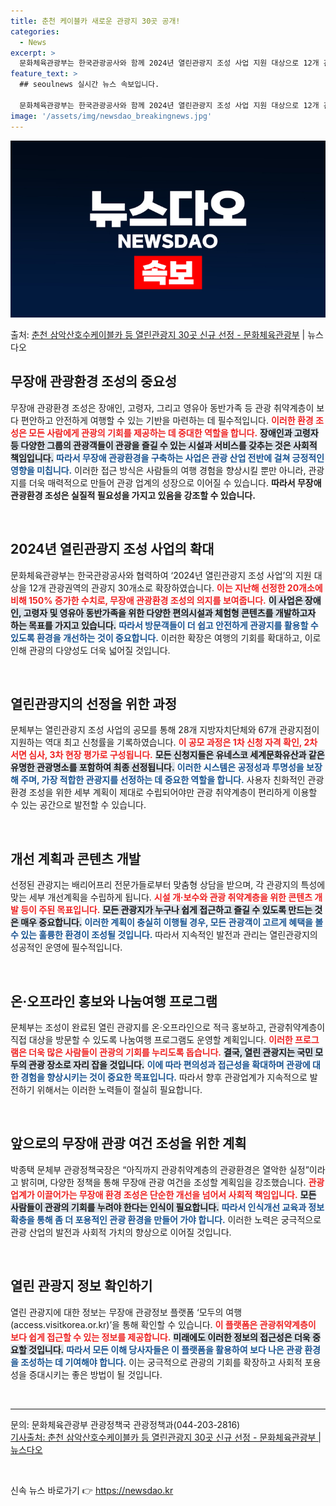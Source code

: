 ```yaml
---
title: 춘천 케이블카 새로운 관광지 30곳 공개!
categories:
  - News
excerpt: >
  문화체육관광부는 한국관광공사와 함께 2024년 열린관광지 조성 사업 지원 대상으로 12개 관광권역의 관광지 …
feature_text: >
  ## seoulnews 실시간 뉴스 속보입니다.

  문화체육관광부는 한국관광공사와 함께 2024년 열린관광지 조성 사업 지원 대상으로 12개 관광권역의 관광지 …
image: '/assets/img/newsdao_breakingnews.jpg'
---
```


![뉴스다오 속보](/assets/img/newsdao_breakingnews.jpg)

<p>출처: <a href="https://newsdao.kr/2465" rel="dofollow">춘천 삼악산호수케이블카 등 열린관광지 30곳 신규 선정 - 문화체육관광부</a> | 뉴스다오</p>

<h2 data-ke-size="size26">무장애 관광환경 조성의 중요성</h2>

<p data-ke-size="size16">무장애 관광환경 조성은 장애인, 고령자, 그리고 영유아 동반가족 등 관광 취약계층이 보다 편안하고 안전하게 여행할 수 있는 기반을 마련하는 데 필수적입니다. <b><span style="color: #ee2323;">이러한 환경 조성은 모든 사람에게 관광의 기회를 제공하는 데 중대한 역할을 합니다.</span></b> <b><span style="background-color: #21538527;">장애인과 고령자 등 다양한 그룹의 관광객들이 관광을 즐길 수 있는 시설과 서비스를 갖추는 것은 사회적 책임입니다.</span></b> <b><span style="color: #1a5490;">따라서 무장애 관광환경을 구축하는 사업은 관광 산업 전반에 걸쳐 긍정적인 영향을 미칩니다.</span></b> 이러한 접근 방식은 사람들의 여행 경험을 향상시킬 뿐만 아니라, 관광지를 더욱 매력적으로 만들어 관광 업계의 성장으로 이어질 수 있습니다. <b>따라서 무장애 관광환경 조성은 실질적 필요성을 가지고 있음을 강조할 수 있습니다.</b></p>

<p data-ke-size="size16">&nbsp;</p>

<h2 data-ke-size="size26">2024년 열린관광지 조성 사업의 확대</h2>

<p data-ke-size="size16">문화체육관광부는 한국관광공사와 협력하여 ‘2024년 열린관광지 조성 사업’의 지원 대상을 12개 관광권역의 관광지 30개소로 확장하였습니다. <b><span style="color: #ee2323;">이는 지난해 선정한 20개소에 비해 150% 증가한 수치로, 무장애 관광환경 조성의 의지를 보여줍니다.</span></b> <b><span style="background-color: #21538527;">이 사업은 장애인, 고령자 및 영유아 동반가족을 위한 다양한 편의시설과 체험형 콘텐츠를 개발하고자 하는 목표를 가지고 있습니다.</span></b> <b><span style="color: #1a5490;">따라서 방문객들이 더 쉽고 안전하게 관광지를 활용할 수 있도록 환경을 개선하는 것이 중요합니다.</span></b> 이러한 확장은 여행의 기회를 확대하고, 이로 인해 관광의 다양성도 더욱 넓어질 것입니다.</p>

<p data-ke-size="size16">&nbsp;</p>

<h2 data-ke-size="size26">열린관광지의 선정을 위한 과정</h2>

<p data-ke-size="size16">문체부는 열린관광지 조성 사업의 공모를 통해 28개 지방자치단체와 67개 관광지점이 지원하는 역대 최고 신청률을 기록하였습니다. <b><span style="color: #ee2323;">이 공모 과정은 1차 신청 자격 확인, 2차 서면 심사, 3차 현장 평가로 구성됩니다.</span></b> <b><span style="background-color: #21538527;">모든 신청지들은 유네스코 세계문화유산과 같은 유명한 관광명소를 포함하여 최종 선정됩니다.</span></b> <b><span style="color: #1a5490;">이러한 시스템은 공정성과 투명성을 보장해 주며, 가장 적합한 관광지를 선정하는 데 중요한 역할을 합니다.</span></b> 사용자 친화적인 관광 환경 조성을 위한 세부 계획이 제대로 수립되어야만 관광 취약계층이 편리하게 이용할 수 있는 공간으로 발전할 수 있습니다.</p>

<p data-ke-size="size16">&nbsp;</p>

<h2 data-ke-size="size26">개선 계획과 콘텐츠 개발</h2>

<p data-ke-size="size16">선정된 관광지는 배리어프리 전문가들로부터 맞춤형 상담을 받으며, 각 관광지의 특성에 맞는 세부 개선계획을 수립하게 됩니다. <b><span style="color: #ee2323;">시설 개·보수와 관광 취약계층을 위한 콘텐츠 개발 등이 주된 목표입니다.</span></b> <b><span style="background-color: #21538527;">모든 관광지가 누구나 쉽게 접근하고 즐길 수 있도록 만드는 것은 매우 중요합니다.</span></b> <b><span style="color: #1a5490;">이러한 계획이 충실히 이행될 경우, 모든 관광객이 고르게 혜택을 볼 수 있는 훌륭한 환경이 조성될 것입니다.</span></b> 따라서 지속적인 발전과 관리는 열린관광지의 성공적인 운영에 필수적입니다.</p>

<p data-ke-size="size16">&nbsp;</p>

<h2 data-ke-size="size26">온·오프라인 홍보와 나눔여행 프로그램</h2>

<p data-ke-size="size16">문체부는 조성이 완료된 열린 관광지를 온·오프라인으로 적극 홍보하고, 관광취약계층이 직접 대상을 방문할 수 있도록 나눔여행 프로그램도 운영할 계획입니다. <b><span style="color: #ee2323;">이러한 프로그램은 더욱 많은 사람들이 관광의 기회를 누리도록 돕습니다.</span></b> <b><span style="background-color: #21538527;">결국, 열린 관광지는 국민 모두의 관광 장소로 자리 잡을 것입니다.</span></b> <b><span style="color: #1a5490;">이에 따라 편의성과 접근성을 확대하며 관광에 대한 경험을 향상시키는 것이 중요한 목표입니다.</span></b> 따라서 향후 관광업계가 지속적으로 발전하기 위해서는 이러한 노력들이 절실히 필요합니다.</p>

<p data-ke-size="size16">&nbsp;</p>

<h2 data-ke-size="size26">앞으로의 무장애 관광 여건 조성을 위한 계획</h2>

<p data-ke-size="size16">박종택 문체부 관광정책국장은 “아직까지 관광취약계층의 관광환경은 열악한 실정”이라고 밝히며, 다양한 정책을 통해 무장애 관광 여건을 조성할 계획임을 강조했습니다. <b><span style="color: #ee2323;">관광업계가 이끌어가는 무장애 환경 조성은 단순한 개선을 넘어서 사회적 책임입니다.</span></b> <b><span style="background-color: #21538527;">모든 사람들이 관광의 기회를 누려야 한다는 인식이 필요합니다.</span></b> <b><span style="color: #1a5490;">따라서 인식개선 교육과 정보 확충을 통해 좀 더 포용적인 관광 환경을 만들어 가야 합니다.</span></b> 이러한 노력은 궁극적으로 관광 산업의 발전과 사회적 가치의 향상으로 이어질 것입니다.</p>

<p data-ke-size="size16">&nbsp;</p>

<h2 data-ke-size="size26">열린 관광지 정보 확인하기</h2>

<p data-ke-size="size16">열린 관광지에 대한 정보는 무장애 관광정보 플랫폼 ‘모두의 여행(access.visitkorea.or.kr)’을 통해 확인할 수 있습니다. <b><span style="color: #ee2323;">이 플랫폼은 관광취약계층이 보다 쉽게 접근할 수 있는 정보를 제공합니다.</span></b> <b><span style="background-color: #21538527;">미래에도 이러한 정보의 접근성은 더욱 중요할 것입니다.</span></b> <b><span style="color: #1a5490;">따라서 모든 이해 당사자들은 이 플랫폼을 활용하여 보다 나은 관광 환경을 조성하는 데 기여해야 합니다.</span></b> 이는 궁극적으로 관광의 기회를 확장하고 사회적 포용성을 증대시키는 좋은 방법이 될 것입니다.</p>

<p data-ke-size="size16">&nbsp;</p>

<hr>

<p data-ke-size="size16">문의: 문화체육관광부 관광정책국 관광정책과(044-203-2816) <br> <a href="https://newsdao.kr/2465">기사출처: 춘천 삼악산호수케이블카 등 열린관광지 30곳 신규 선정 - 문화체육관광부 | 뉴스다오</a></p>

<p data-ke-size="size16">&nbsp;</p> 

신속 뉴스 바로가기 👉 <a href="https://newsdao.kr" rel="dofollow">https://newsdao.kr</a>


